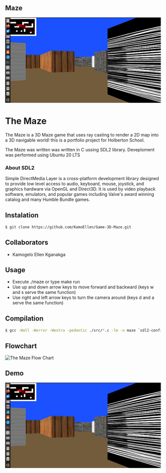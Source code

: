 ## Maze
![The Maze ](https://github.com/KamoEllen/Game-3D-Maze/blob/main/game.png)

# The Maze

The Maze is a 3D Maze game that uses ray casting to render a 2D map into a 3D navigable world! this is a portfolio project for Holberton School.

The Maze was written was written in C ussing SDL2 library. Deveploment was performed using Ubuntu 20 LTS

### About SDL2 

Simple DirectMedia Layer is a cross-platform development library designed to provide low level access to audio, keyboard, mouse, joystick, and graphics hardware via OpenGL and Direct3D. It is used by video playback software, emulators, and popular games including Valve's award winning catalog and many Humble Bundle games.

## Instalation 
```sh
$ git clone https://github.com/KamoEllen/Game-3D-Maze.git
```
## Collaborators
* Kamogelo Ellen Kganakga

## Usage 
* Execute ./maze or type make run 
* Use up and down arrow keys to move forward and backward (keys w and s serve the same function)
* Use right and left arrow keys to turn the camera around (keys d and a serve the same function)

## Compilation
```sh
$ gcc -Wall -Werror -Wextra -pedantic ./src/*.c -lm -o maze `sdl2-config --cflags` `sdl2-config --libs`;
```

## Flowchart
![The Maze Flow Chart](https://i.imgur.com/t0MxNni.png)


## Demo
[![The Maze Demo](https://github.com/KamoEllen/Game-3D-Maze/blob/main/game.png)](https://www.youtube.com/embed/code)
